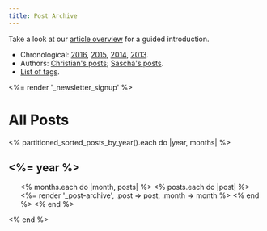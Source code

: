 ```yaml
---
title: Post Archive
---
```


Take a look at our [article overview](/posts/overview/) for a guided introduction.

* Chronological: [2016](/posts/2016/), [2015](/posts/2015/), [2014](/posts/2014/), [2013](/posts/2013/).
* Authors: [Christian's posts](/authors/christian); [Sascha's posts](/authors/sascha).
* [List of tags](/posts/tags).

<%= render '_newsletter_signup' %>


# All Posts

<% partitioned_sorted_posts_by_year().each do |year, months| %>
<h2><%= year %></h2>

<ul class="allposts">
<% months.each do |month, posts| %>
<% posts.each do |post| %>
<%= render '_post-archive', :post => post, :month => month %>
<% end %>
<% end %> 
</ul>

<% end %>
